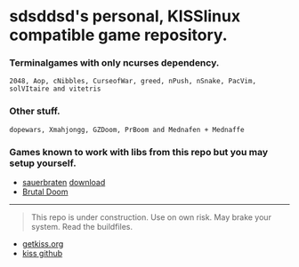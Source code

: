 # sdsddsd's personal, KISSlinux compatible game repository.

### Terminalgames with only ncurses dependency.
```
2048, Aop, cNibbles, CurseofWar, greed, nPush, nSnake, PacVim, solVItaire and vitetris
```

### Other stuff.
```
dopewars, Xmahjongg, GZDoom, PrBoom and Mednafen + Mednaffe
```

### Games known to work with libs from this repo but you may setup yourself.
   - [sauerbraten](http://cubeengine.com/wiki/Building_and_Compiling#Linux) [download](http://sourceforge.net/projects/sauerbraten/files/sauerbraten/2013_01_04/sauerbraten_2013_04_04_collect_edition_linux.tar.bz2/download)
   - [Brutal Doom](https://www.moddb.com/mods/brutal-doom)
---

> This repo is under construction. Use on own risk. May brake your system. Read the buildfiles.


* [getkiss.org](https://getkiss.org/)
* [kiss github](https://github.com/kisslinux)
